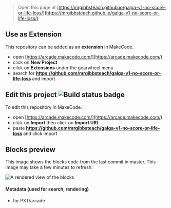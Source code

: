  


> Open this page at [https://mrgibbsteach.github.io/galga-v1-no-score-or-life-loss/](https://mrgibbsteach.github.io/galga-v1-no-score-or-life-loss/)

## Use as Extension

This repository can be added as an **extension** in MakeCode.

* open [https://arcade.makecode.com/](https://arcade.makecode.com/)
* click on **New Project**
* click on **Extensions** under the gearwheel menu
* search for **https://github.com/mrgibbsteach/galga-v1-no-score-or-life-loss** and import

## Edit this project ![Build status badge](https://github.com/mrgibbsteach/galga-v1-no-score-or-life-loss/workflows/MakeCode/badge.svg)

To edit this repository in MakeCode.

* open [https://arcade.makecode.com/](https://arcade.makecode.com/)
* click on **Import** then click on **Import URL**
* paste **https://github.com/mrgibbsteach/galga-v1-no-score-or-life-loss** and click import

## Blocks preview

This image shows the blocks code from the last commit in master.
This image may take a few minutes to refresh.

![A rendered view of the blocks](https://github.com/mrgibbsteach/galga-v1-no-score-or-life-loss/raw/master/.github/makecode/blocks.png)

#### Metadata (used for search, rendering)

* for PXT/arcade
<script src="https://makecode.com/gh-pages-embed.js"></script><script>makeCodeRender("{{ site.makecode.home_url }}", "{{ site.github.owner_name }}/{{ site.github.repository_name }}");</script>
